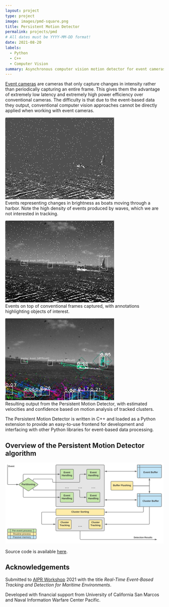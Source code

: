 ```yaml
---
layout: project
type: project
image: images/pmd-square.png
title: Persistent Motion Detector
permalink: projects/pmd
# All dates must be YYYY-MM-DD format!
date: 2021-08-20
labels:
  - Python
  - C++
  - Computer Vision
summary: Asynchronous computer vision motion detector for event cameras build in Python and C++.
---
```


[Event cameras](https://en.wikipedia.org/wiki/Event_camera) are cameras that only capture changes in intensity rather than periodically capturing an entire frame. This gives them the advantage of extremely low latency and extremely high power efficiency over conventional cameras. The difficulty is that due to the event-based data they output, conventional computer vision approaches cannot be directly applied when working with event cameras.

![events](/images/frame_177_events.jpg)  
Events representing changes in brightness as boats moving through a harbor. Note the high density of events produced by waves, which we are not interested in tracking.

![events+frames](/images/frame_177_events+frames+annot.jpg)  
Events on top of conventional frames captured, with annotations highlighting objects of interest.

![events+frames](/images/frame_177_pmd.jpg)  
Resulting output from the Persistent Motion Detector, with estimated velocities and confidence based on motion analysis of tracked clusters.

The Persistent Motion Detector is written in C++ and loaded as a Python extension to provide an easy-to-use frontend for development and interfacing with other Python libraries for event-based data processing.

## Overview of the Persistent Motion Detector algorithm
![PMD Block Diagram](/images/pmd.png)  


Source code is available [here](https://github.com/believeinlain/asynch-cv).

## Acknowledgements

Submitted to [AIPR Workshop](https://www.aipr-workshop.org) 2021 with the title *Real-Time Event-Based Tracking and Detection for Maritime Environments*.  

Developed with financial support from University of California San Marcos and Naval Information Warfare Center Pacific.  
